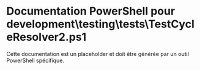 # Documentation PowerShell pour development\testing\tests\TestCycleResolver2.ps1

Cette documentation est un placeholder et doit être générée par un outil PowerShell spécifique.
